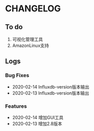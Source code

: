 # CHANGELOG

## To do

1. 可视化管理工具
2. AmazonLinux支持

## Logs

### Bug Fixes

* 2020-02-14  Influxdb-version版本输出
* 2020-02-13  Influxdb-version版本输出

### Features

* 2020-02-14  增加GUI工具
* 2020-02-13  增加2.8版本
